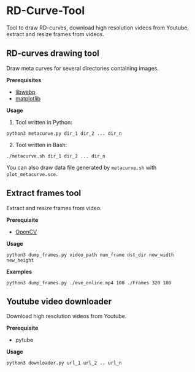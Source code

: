# RD-Curve-Tool

Tool to draw RD-curves, download high resolution videos from Youtube, extract and resize frames from videos. 

## RD-curves drawing tool

Draw meta curves for several directories containing images.

**Prerequisites**

- [libwebp](https://github.com/webmproject/libwebp)
- [matplotlib](https://matplotlib.org/users/installing.html)

**Usage**

1. Tool written in Python: 

`python3 metacurve.py dir_1 dir_2 ... dir_n`

2. Tool written in Bash:

`./metacurve.sh dir_1 dir_2 ... dir_n`

You can also draw data file generated by `metacurve.sh` with `plot_metacurve.sce`.

## Extract frames tool

Extract and resize frames from video.

**Prerequisite**

- [OpenCV](https://opencv.org)

**Usage**

`python3 dump_frames.py video_path num_frame dst_dir new_width new_height`

**Examples**

`python3 dump_frames.py ./eve_online.mp4 100 ./Frames 320 180`

## Youtube video downloader

Download high resolution videos from Youtube.

**Prerequisite**

- pytube

**Usage**

`python3 downloader.py url_1 url_2 .. url_n`



